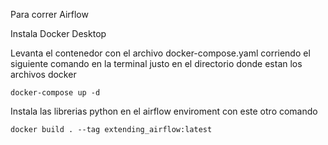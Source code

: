 Para correr Airflow

Instala Docker Desktop

Levanta el contenedor con el archivo docker-compose.yaml corriendo el siguiente comando en la terminal justo en el directorio donde estan los archivos docker

`docker-compose up -d`

Instala las librerias python en el airflow enviroment con este otro comando

`docker build . --tag extending_airflow:latest`


